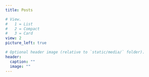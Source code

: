 ```yaml
---
title: Posts

# View.
#   1 = List
#   2 = Compact
#   3 = Card
view: 2
picture_left: true

# Optional header image (relative to `static/media/` folder).
header:
  caption: ""
  image: ""
---
```

